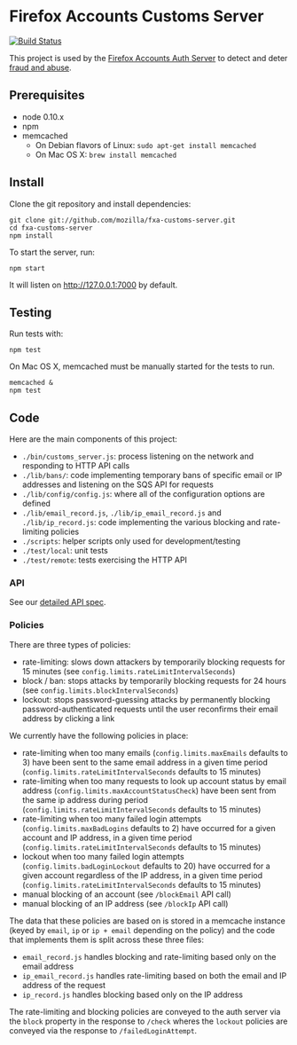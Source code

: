Firefox Accounts Customs Server
=======================

[![Build Status](https://travis-ci.org/mozilla/fxa-customs-server.svg?branch=master)](https://travis-ci.org/mozilla/fxa-customs-server)

This project is used by the [Firefox Accounts Auth Server](https://github.com/mozilla/fxa-auth-server) to detect and deter [fraud and abuse](https://wiki.mozilla.org/Identity/Firefox_Accounts/Fraud_and_abuse).

## Prerequisites
* node 0.10.x
* npm
* memcached
  * On Debian flavors of Linux: `sudo apt-get install memcached`
  * On Mac OS X: `brew install memcached`

## Install

Clone the git repository and install dependencies:

    git clone git://github.com/mozilla/fxa-customs-server.git
    cd fxa-customs-server
    npm install

To start the server, run:

    npm start

It will listen on http://127.0.0.1:7000 by default.

## Testing

Run tests with:

    npm test

On Mac OS X, memcached must be manually started for the tests to run.

    memcached &
    npm test

## Code

Here are the main components of this project:

- `./bin/customs_server.js`: process listening on the network and responding to HTTP API calls
- `./lib/bans/`: code implementing temporary bans of specific email or IP addresses and listening on the SQS API for requests
- `./lib/config/config.js`: where all of the configuration options are defined
- `./lib/email_record.js`, `./lib/ip_email_record.js` and `./lib/ip_record.js`: code implementing the various blocking and rate-limiting policies
- `./scripts`: helper scripts only used for development/testing
- `./test/local`: unit tests
- `./test/remote`: tests exercising the HTTP API

### API

See our [detailed API spec](/docs/api.md).

### Policies

There are three types of policies:

* rate-limiting: slows down attackers by temporarily blocking requests for 15 minutes (see `config.limits.rateLimitIntervalSeconds`)
* block / ban: stops attacks by temporarily blocking requests for 24 hours (see `config.limits.blockIntervalSeconds`)
* lockout: stops password-guessing attacks by permanently blocking password-authenticated requests until the user reconfirms their email address by clicking a link

We currently have the following policies in place:

* rate-limiting when too many emails (`config.limits.maxEmails` defaults to 3) have been sent to the same email address in a given time period (`config.limits.rateLimitIntervalSeconds` defaults to 15 minutes)
* rate-limiting when too many requests to look up account status by email address (`config.limits.maxAccountStatusCheck`) have been sent from the same ip address during period (`config.limits.rateLimitIntervalSeconds` defaults to 15 minutes)
* rate-limiting when too many failed login attempts (`config.limits.maxBadLogins` defaults to 2) have occurred for a given account and IP address, in a given time period (`config.limits.rateLimitIntervalSeconds` defaults to 15 minutes)
* lockout when too many failed login attempts (`config.limits.badLoginLockout` defaults to 20) have occurred for a given account regardless of the IP address, in a given time period  (`config.limits.rateLimitIntervalSeconds` defaults to 15 minutes)
* manual blocking of an account (see `/blockEmail` API call)
* manual blocking of an IP address (see `/blockIp` API call)

The data that these policies are based on is stored in a memcache instance (keyed by `email`, `ip` or `ip + email` depending on the policy) and the code that implements them is split across these three files:

* `email_record.js` handles blocking and rate-limiting based only on the email address
* `ip_email_record.js` handles rate-limiting based on both the email and IP address of the request
* `ip_record.js` handles blocking based only on the IP address

The rate-limiting and blocking policies are conveyed to the auth server via the `block` property in the response to `/check` wheres the `lockout` policies are conveyed via the response to `/failedLoginAttempt`.
